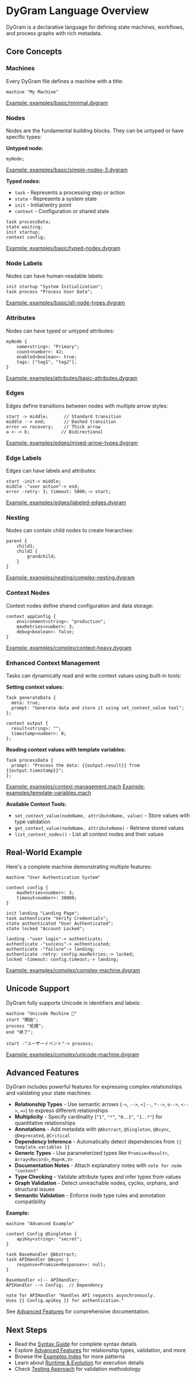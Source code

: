 # DyGram Language Overview

DyGram is a declarative language for defining state machines, workflows, and process graphs with rich metadata.

## Core Concepts

### Machines
Every DyGram file defines a machine with a title:
```dygram
machine "My Machine"
```
[Example: examples/basic/minimal.dygram](../examples/basic/minimal.dygram)

### Nodes
Nodes are the fundamental building blocks. They can be untyped or have specific types:

**Untyped node:**
```dygram
myNode;
```
[Example: examples/basic/simple-nodes-3.dygram](../examples/basic/simple-nodes-3.dygram)

**Typed nodes:**
- `task` - Represents a processing step or action
- `state` - Represents a system state
- `init` - Initial/entry point
- `context` - Configuration or shared state

```dygram
task processData;
state waiting;
init startup;
context config;
```
[Example: examples/basic/typed-nodes.dygram](../examples/basic/typed-nodes.dygram)

### Node Labels
Nodes can have human-readable labels:
```dygram
init startup "System Initialization";
task process "Process User Data";
```
[Example: examples/basic/all-node-types.dygram](../examples/basic/all-node-types.dygram)

### Attributes
Nodes can have typed or untyped attributes:
```dygram
myNode {
    name<string>: "Primary";
    count<number>: 42;
    enabled<boolean>: true;
    tags: ["tag1", "tag2"];
}
```
[Example: examples/attributes/basic-attributes.dygram](../examples/attributes/basic-attributes.dygram)

### Edges
Edges define transitions between nodes with multiple arrow styles:
```dygram
start -> middle;      // Standard transition
middle --> end;       // Dashed transition
error => recovery;    // Thick arrow
a <--> b;            // Bidirectional
```
[Example: examples/edges/mixed-arrow-types.dygram](../examples/edges/mixed-arrow-types.dygram)

### Edge Labels
Edges can have labels and attributes:
```dygram
start -init-> middle;
middle -"user action"-> end;
error -retry: 3; timeout: 5000;-> start;
```
[Example: examples/edges/labeled-edges.dygram](../examples/edges/labeled-edges.dygram)

### Nesting
Nodes can contain child nodes to create hierarchies:
```dygram
parent {
    child1;
    child2 {
        grandchild;
    }
}
```
[Example: examples/nesting/complex-nesting.dygram](../examples/nesting/complex-nesting.dygram)

### Context Nodes
Context nodes define shared configuration and data storage:
```dygram
context appConfig {
    environment<string>: "production";
    maxRetries<number>: 3;
    debug<boolean>: false;
}
```
[Example: examples/complex/context-heavy.dygram](../examples/complex/context-heavy.dygram)

### Enhanced Context Management
Tasks can dynamically read and write context values using built-in tools:

**Setting context values:**
```dygram
Task generateData {
  meta: true;
  prompt: "Generate data and store it using set_context_value tool";
};

context output {
  result<string>: "";
  timestamp<number>: 0;
};
```

**Reading context values with template variables:**
```dygram
Task processData {
  prompt: "Process the data: {{output.result}} from {{output.timestamp}}";
};
```
[Example: examples/context-management.mach](../examples/context-management.mach)
[Example: examples/template-variables.mach](../examples/template-variables.mach)

**Available Context Tools:**
- `set_context_value(nodeName, attributeName, value)` - Store values with type validation
- `get_context_value(nodeName, attributeName)` - Retrieve stored values
- `list_context_nodes()` - List all context nodes and their values

## Real-World Example

Here's a complete machine demonstrating multiple features:
```dygram
machine "User Authentication System"

context config {
    maxRetries<number>: 3;
    timeout<number>: 30000;
}

init landing "Landing Page";
task authenticate "Verify Credentials";
state authenticated "User Authenticated";
state locked "Account Locked";

landing -"user login"-> authenticate;
authenticate -"success"-> authenticated;
authenticate -"failure"-> landing;
authenticate -retry: config.maxRetries;-> locked;
locked -timeout: config.timeout;-> landing;
```
[Example: examples/complex/complex-machine.dygram](../examples/complex/complex-machine.dygram)

## Unicode Support

DyGram fully supports Unicode in identifiers and labels:
```dygram
machine "Unicode Machine 🔄"
start "開始";
process "処理";
end "終了";

start -"ユーザーイベント"-> process;
```
[Example: examples/complex/unicode-machine.dygram](../examples/complex/unicode-machine.dygram)

## Advanced Features

DyGram includes powerful features for expressing complex relationships and validating your state machines:

- **Relationship Types** - Use semantic arrows (`->`, `-->`, `<|--`, `*-->`, `o-->`, `<-->`, `=>`) to express different relationships
- **Multiplicity** - Specify cardinality (`"1"`, `"*"`, `"0..1"`, `"1..*"`) for quantitative relationships
- **Annotations** - Add metadata with `@Abstract`, `@Singleton`, `@Async`, `@Deprecated`, `@Critical`
- **Dependency Inference** - Automatically detect dependencies from `{{ template.variables }}`
- **Generic Types** - Use parameterized types like `Promise<Result>`, `Array<Record>`, `Map<K,V>`
- **Documentation Notes** - Attach explanatory notes with `note for node "content"`
- **Type Checking** - Validate attribute types and infer types from values
- **Graph Validation** - Detect unreachable nodes, cycles, orphans, and structural issues
- **Semantic Validation** - Enforce node type rules and annotation compatibility

**Example:**
```dygram
machine "Advanced Example"

context Config @Singleton {
    apiKey<string>: "secret";
}

task BaseHandler @Abstract;
task APIHandler @Async {
    response<Promise<Response>>: null;
}

BaseHandler <|-- APIHandler;
APIHandler --> Config;  // Dependency

note for APIHandler "Handles API requests asynchronously.
Uses {{ Config.apiKey }} for authentication."
```

See [Advanced Features](advanced-features.md) for comprehensive documentation.

## Next Steps

- Read the [Syntax Guide](syntax-guide.md) for complete syntax details
- Explore [Advanced Features](advanced-features.md) for relationship types, validation, and more
- Browse the [Examples Index](examples-index.md) for more patterns
- Learn about [Runtime & Evolution](runtime-and-evolution.md) for execution details
- Check [Testing Approach](testing-approach.md) for validation methodology
